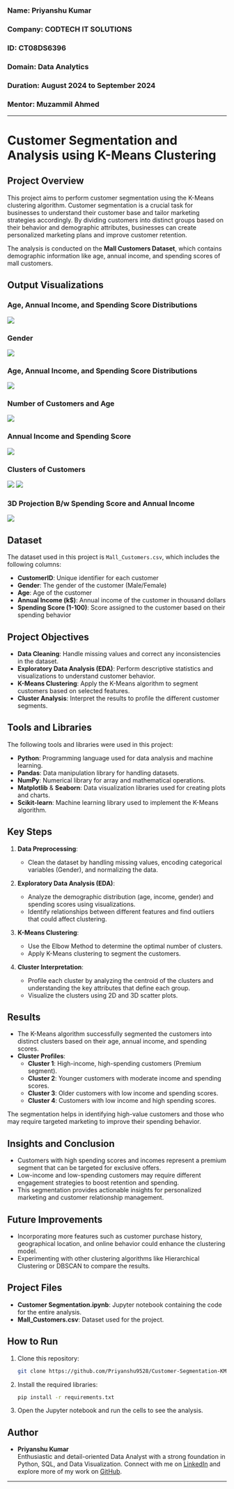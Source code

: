 ### Name: Priyanshu Kumar
### Company: CODTECH IT SOLUTIONS
### ID: CT08DS6396
### Domain: Data Analytics
### Duration:  August 2024 to September 2024
### Mentor: Muzammil Ahmed

---

# Customer Segmentation and Analysis using K-Means Clustering

## Project Overview
This project aims to perform customer segmentation using the K-Means clustering algorithm. Customer segmentation is a crucial task for businesses to understand their customer base and tailor marketing strategies accordingly. By dividing customers into distinct groups based on their behavior and demographic attributes, businesses can create personalized marketing plans and improve customer retention.

The analysis is conducted on the **Mall Customers Dataset**, which contains demographic information like age, annual income, and spending scores of mall customers.



## Output Visualizations
### Age, Annual Income, and Spending Score Distributions
![](https://github.com/Priyanshu9528/CODTECH-Task2/blob/main/output%20images/fig1.png)
### Gender 
![](https://github.com/Priyanshu9528/CODTECH-Task2/blob/main/output%20images/fig2.png)

### Age, Annual Income, and Spending Score Distributions 
![](https://github.com/Priyanshu9528/CODTECH-Task2/blob/main/output%20images/fig3.png)

### Number of Customers and Age
![](https://github.com/Priyanshu9528/CODTECH-Task2/blob/main/output%20images/fig4.png)

### Annual Income and Spending Score
![](https://github.com/Priyanshu9528/CODTECH-Task2/blob/main/output%20images/fig5.png)

### Clusters of Customers
![](https://github.com/Priyanshu9528/CODTECH-Task2/blob/main/output%20images/fig6.png)
![](https://github.com/Priyanshu9528/CODTECH-Task2/blob/main/output%20images/fig7.png)


### 3D Projection  B/w Spending Score and Annual Income
![](https://github.com/Priyanshu9528/CODTECH-Task2/blob/main/output%20images/fig8.png)

## Dataset
The dataset used in this project is `Mall_Customers.csv`, which includes the following columns:
- **CustomerID**: Unique identifier for each customer
- **Gender**: The gender of the customer (Male/Female)
- **Age**: Age of the customer
- **Annual Income (k$)**: Annual income of the customer in thousand dollars
- **Spending Score (1-100)**: Score assigned to the customer based on their spending behavior

## Project Objectives
- **Data Cleaning**: Handle missing values and correct any inconsistencies in the dataset.
- **Exploratory Data Analysis (EDA)**: Perform descriptive statistics and visualizations to understand customer behavior.
- **K-Means Clustering**: Apply the K-Means algorithm to segment customers based on selected features.
- **Cluster Analysis**: Interpret the results to profile the different customer segments.
  
## Tools and Libraries
The following tools and libraries were used in this project:
- **Python**: Programming language used for data analysis and machine learning.
- **Pandas**: Data manipulation library for handling datasets.
- **NumPy**: Numerical library for array and mathematical operations.
- **Matplotlib** & **Seaborn**: Data visualization libraries used for creating plots and charts.
- **Scikit-learn**: Machine learning library used to implement the K-Means algorithm.

## Key Steps
1. **Data Preprocessing**:  
   - Clean the dataset by handling missing values, encoding categorical variables (Gender), and normalizing the data.
   
2. **Exploratory Data Analysis (EDA)**:  
   - Analyze the demographic distribution (age, income, gender) and spending scores using visualizations.
   - Identify relationships between different features and find outliers that could affect clustering.
   
3. **K-Means Clustering**:  
   - Use the Elbow Method to determine the optimal number of clusters.
   - Apply K-Means clustering to segment the customers.
   
4. **Cluster Interpretation**:  
   - Profile each cluster by analyzing the centroid of the clusters and understanding the key attributes that define each group.
   - Visualize the clusters using 2D and 3D scatter plots.

## Results
- The K-Means algorithm successfully segmented the customers into distinct clusters based on their age, annual income, and spending scores.
- **Cluster Profiles**:
  - **Cluster 1**: High-income, high-spending customers (Premium segment).
  - **Cluster 2**: Younger customers with moderate income and spending scores.
  - **Cluster 3**: Older customers with low income and spending scores.
  - **Cluster 4**: Customers with low income and high spending scores.

The segmentation helps in identifying high-value customers and those who may require targeted marketing to improve their spending behavior.

## Insights and Conclusion
- Customers with high spending scores and incomes represent a premium segment that can be targeted for exclusive offers.
- Low-income and low-spending customers may require different engagement strategies to boost retention and spending.
- This segmentation provides actionable insights for personalized marketing and customer relationship management.

## Future Improvements
- Incorporating more features such as customer purchase history, geographical location, and online behavior could enhance the clustering model.
- Experimenting with other clustering algorithms like Hierarchical Clustering or DBSCAN to compare the results.

## Project Files
- **Customer Segmentation.ipynb**: Jupyter notebook containing the code for the entire analysis.
- **Mall_Customers.csv**: Dataset used for the project.
  
## How to Run
1. Clone this repository:
   ```bash
   git clone https://github.com/Priyanshu9528/Customer-Segmentation-KMeans.git
   ```
2. Install the required libraries:
   ```bash
   pip install -r requirements.txt
   ```
3. Open the Jupyter notebook and run the cells to see the analysis.

## Author
- **Priyanshu Kumar**  
  Enthusiastic and detail-oriented Data Analyst with a strong foundation in Python, SQL, and Data Visualization. Connect with me on [LinkedIn](https://www.linkedin.com/in/priyanshu-kumar-23b1a1220/) and explore more of my work on [GitHub](https://github.com/Priyanshu9528).

---
